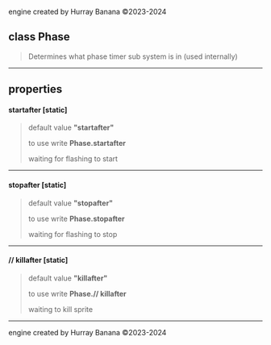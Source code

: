engine created by Hurray Banana &copy;2023-2024
## class Phase
> Determines what phase timer sub system is in (used internally)
> 
> 

---

## properties
####  startafter [static]
> default value **"startafter"**
> 
> to use write **Phase.startafter**
> 
> waiting for flashing to start
> 
> 

---

####  stopafter [static]
> default value **"stopafter"**
> 
> to use write **Phase.stopafter**
> 
> waiting for flashing to stop
> 
> 

---

#### // killafter [static]
> default value **"killafter"**
> 
> to use write **Phase.// killafter**
> 
> waiting to kill sprite
> 
> 

---

engine created by Hurray Banana &copy;2023-2024
